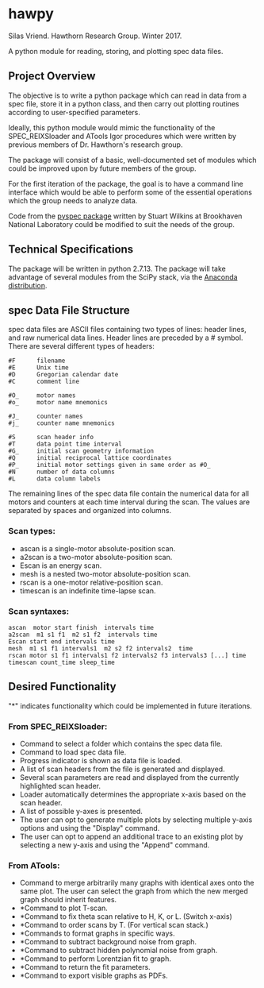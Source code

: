 # hawpy
Silas Vriend. Hawthorn Research Group. Winter 2017.

A python module for reading, storing, and plotting spec data files.

## Project Overview
 
The objective is to write a python package which can read in data
from a spec file, store it in a python class, and then carry out plotting
routines according to user-specified parameters.

Ideally, this python module would mimic the functionality of the 
SPEC_REIXSloader and ATools Igor procedures which were written by 
previous members of Dr. Hawthorn's research group.

The package will consist of a basic, well-documented set of modules
which could be improved upon by future members of the group.

For the first iteration of the package, the goal is to have a command
line interface which would be able to perform some of the essential
operations which the group needs to analyze data.

Code from the [pyspec package](https://github.com/stuwilkins/pyspec) written 
by Stuart Wilkins at Brookhaven National Laboratory could be modified to suit 
the needs of the group.
    
    
## Technical Specifications
    
The package will be written in python 2.7.13.  The package will
take advantage of several modules from the SciPy stack, via the
[Anaconda distribution](https://www.continuum.io/downloads).
    
    
## spec Data File Structure

spec data files are ASCII files containing two types of lines:
header lines, and raw numerical data lines. Header lines are preceded 
by a # symbol. There are several different types of headers:
    
    #F      filename
    #E      Unix time
    #D      Gregorian calendar date
    #C      comment line
    
    #O_     motor names
    #o_     motor name mnemonics
    
    #J_     counter names
    #j_     counter name mnemonics
    
    #S      scan header info
    #T      data point time interval
    #G_     initial scan geometry information
    #Q      initial reciprocal lattice coordinates
    #P_     initial motor settings given in same order as #O_
    #N      number of data columns
    #L      data column labels
    
The remaining lines of the spec data file contain the numerical data
for all motors and counters at each time interval during the scan. The 
values are separated by spaces and organized into columns.

### Scan types: 

- ascan is a single-motor absolute-position scan. 
- a2scan is a two-motor absolute-position scan.
- Escan is an energy scan.
- mesh is a nested two-motor absolute-position scan.
- rscan is a one-motor relative-position scan.
- timescan is an indefinite time-lapse scan.
    
### Scan syntaxes:

    ascan  motor start finish  intervals time
    a2scan  m1 s1 f1  m2 s1 f2  intervals time
    Escan start end intervals time
    mesh  m1 s1 f1 intervals1  m2 s2 f2 intervals2  time
    rscan motor s1 f1 intervals1 f2 intervals2 f3 intervals3 [...] time
    timescan count_time sleep_time

## Desired Functionality

"*" indicates functionality which could be implemented in future iterations.

### From SPEC_REIXSloader:

- Command to select a folder which contains the spec data file.
- Command to load spec data file.
- Progress indicator is shown as data file is loaded.
- A list of scan headers from the file is generated and displayed.
- Several scan parameters are read and displayed from the
    currently highlighted scan header.
- Loader automatically determines the appropriate x-axis based on
    the scan header.
- A list of possible y-axes is presented. 
- The user can opt to generate multiple plots by selecting multiple
    y-axis options and using the "Display" command.
- The user can opt to append an additional trace to an existing plot
    by selecting a new y-axis and using the "Append" command.
        
### From ATools:

- Command to merge arbitrarily many graphs with identical axes 
    onto the same plot. The user can select the graph from which
    the new merged graph should inherit features.
- *Command to plot T-scan.
- *Command to fix theta scan relative to H, K, or L. (Switch x-axis)
- *Command to order scans by T. (For vertical scan stack.)
- *Commands to format graphs in specific ways.
- *Command to subtract background noise from graph.
- *Command to subtract hidden polynomial noise from graph.
- *Command to perform Lorentzian fit to graph.
- *Command to return the fit parameters.
- *Command to export visible graphs as PDFs.
